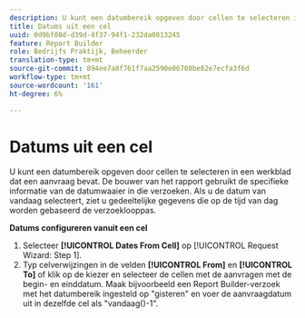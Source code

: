 ```yaml
---
description: U kunt een datumbereik opgeven door cellen te selecteren in een werkblad dat een aanvraag bevat. De bouwer van het rapport gebruikt de specifieke informatie van de datumwaaier in die verzoeken. Als u de datum van vandaag selecteert, ziet u gedeeltelijke gegevens die op de tijd van dag worden gebaseerd de verzoeklooppas.
title: Datums uit een cel
uuid: 0d9bf08d-d39d-4f37-94f1-232da0813245
feature: Report Builder
role: Bedrijfs Praktijk, Beheerder
translation-type: tm+mt
source-git-commit: 894ee7a8f761f7aa2590e06708be82e7ecfa3f6d
workflow-type: tm+mt
source-wordcount: '161'
ht-degree: 6%

---
```



# Datums uit een cel

U kunt een datumbereik opgeven door cellen te selecteren in een werkblad dat een aanvraag bevat. De bouwer van het rapport gebruikt de specifieke informatie van de datumwaaier in die verzoeken. Als u de datum van vandaag selecteert, ziet u gedeeltelijke gegevens die op de tijd van dag worden gebaseerd de verzoeklooppas.

**Datums configureren vanuit een cel**

1. Selecteer **[!UICONTROL Dates From Cell]** op [!UICONTROL Request Wizard: Step 1].
1. Typ celverwijzingen in de velden **[!UICONTROL From]** en **[!UICONTROL To]** of klik op de kiezer en selecteer de cellen met de aanvragen met de begin- en einddatum.
Maak bijvoorbeeld een Report Builder-verzoek met het datumbereik ingesteld op &quot;gisteren&quot; en voer de aanvraagdatum uit in dezelfde cel als &quot;vandaag()-1&quot;.
